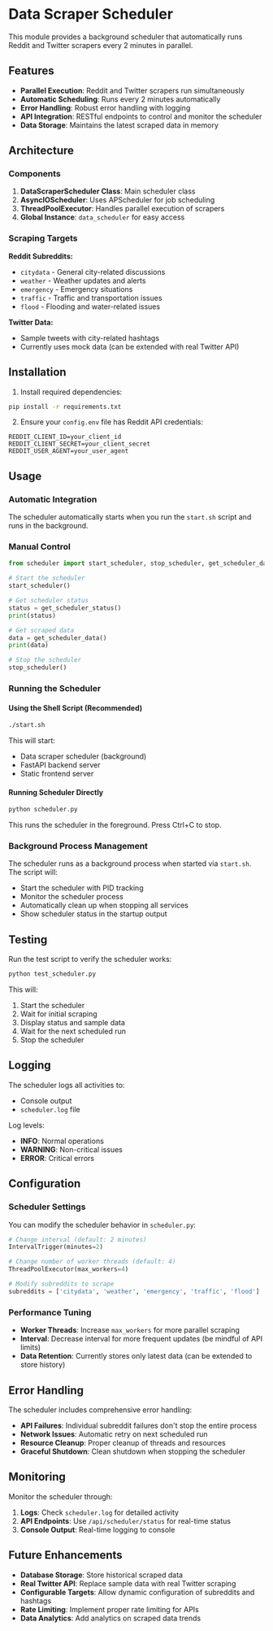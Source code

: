 # Data Scraper Scheduler

This module provides a background scheduler that automatically runs Reddit and Twitter scrapers every 2 minutes in parallel.

## Features

- **Parallel Execution**: Reddit and Twitter scrapers run simultaneously
- **Automatic Scheduling**: Runs every 2 minutes automatically
- **Error Handling**: Robust error handling with logging
- **API Integration**: RESTful endpoints to control and monitor the scheduler
- **Data Storage**: Maintains the latest scraped data in memory

## Architecture

### Components

1. **DataScraperScheduler Class**: Main scheduler class
2. **AsyncIOScheduler**: Uses APScheduler for job scheduling
3. **ThreadPoolExecutor**: Handles parallel execution of scrapers
4. **Global Instance**: `data_scheduler` for easy access

### Scraping Targets

**Reddit Subreddits:**
- `citydata` - General city-related discussions
- `weather` - Weather updates and alerts
- `emergency` - Emergency situations
- `traffic` - Traffic and transportation issues
- `flood` - Flooding and water-related issues

**Twitter Data:**
- Sample tweets with city-related hashtags
- Currently uses mock data (can be extended with real Twitter API)

## Installation

1. Install required dependencies:
```bash
pip install -r requirements.txt
```

2. Ensure your `config.env` file has Reddit API credentials:
```
REDDIT_CLIENT_ID=your_client_id
REDDIT_CLIENT_SECRET=your_client_secret
REDDIT_USER_AGENT=your_user_agent
```

## Usage

### Automatic Integration

The scheduler automatically starts when you run the `start.sh` script and runs in the background.

### Manual Control

```python
from scheduler import start_scheduler, stop_scheduler, get_scheduler_data, get_scheduler_status

# Start the scheduler
start_scheduler()

# Get scheduler status
status = get_scheduler_status()
print(status)

# Get scraped data
data = get_scheduler_data()
print(data)

# Stop the scheduler
stop_scheduler()
```

### Running the Scheduler

#### Using the Shell Script (Recommended)
```bash
./start.sh
```
This will start:
- Data scraper scheduler (background)
- FastAPI backend server
- Static frontend server

#### Running Scheduler Directly
```bash
python scheduler.py
```
This runs the scheduler in the foreground. Press Ctrl+C to stop.

### Background Process Management

The scheduler runs as a background process when started via `start.sh`. The script will:
- Start the scheduler with PID tracking
- Monitor the scheduler process
- Automatically clean up when stopping all services
- Show scheduler status in the startup output

## Testing

Run the test script to verify the scheduler works:

```bash
python test_scheduler.py
```

This will:
1. Start the scheduler
2. Wait for initial scraping
3. Display status and sample data
4. Wait for the next scheduled run
5. Stop the scheduler

## Logging

The scheduler logs all activities to:
- Console output
- `scheduler.log` file

Log levels:
- **INFO**: Normal operations
- **WARNING**: Non-critical issues
- **ERROR**: Critical errors

## Configuration

### Scheduler Settings

You can modify the scheduler behavior in `scheduler.py`:

```python
# Change interval (default: 2 minutes)
IntervalTrigger(minutes=2)

# Change number of worker threads (default: 4)
ThreadPoolExecutor(max_workers=4)

# Modify subreddits to scrape
subreddits = ['citydata', 'weather', 'emergency', 'traffic', 'flood']
```

### Performance Tuning

- **Worker Threads**: Increase `max_workers` for more parallel scraping
- **Interval**: Decrease interval for more frequent updates (be mindful of API limits)
- **Data Retention**: Currently stores only latest data (can be extended to store history)

## Error Handling

The scheduler includes comprehensive error handling:

- **API Failures**: Individual subreddit failures don't stop the entire process
- **Network Issues**: Automatic retry on next scheduled run
- **Resource Cleanup**: Proper cleanup of threads and resources
- **Graceful Shutdown**: Clean shutdown when stopping the scheduler

## Monitoring

Monitor the scheduler through:

1. **Logs**: Check `scheduler.log` for detailed activity
2. **API Endpoints**: Use `/api/scheduler/status` for real-time status
3. **Console Output**: Real-time logging to console

## Future Enhancements

- **Database Storage**: Store historical scraped data
- **Real Twitter API**: Replace sample data with real Twitter scraping
- **Configurable Targets**: Allow dynamic configuration of subreddits and hashtags
- **Rate Limiting**: Implement proper rate limiting for APIs
- **Data Analytics**: Add analytics on scraped data trends 
